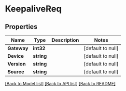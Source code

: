# KeepaliveReq

## Properties
Name | Type | Description | Notes
------------ | ------------- | ------------- | -------------
**Gateway** | **int32** |  | [default to null]
**Device** | **string** |  | [default to null]
**Version** | **string** |  | [default to null]
**Source** | **string** |  | [default to null]

[[Back to Model list]](../README.md#documentation-for-models) [[Back to API list]](../README.md#documentation-for-api-endpoints) [[Back to README]](../README.md)

